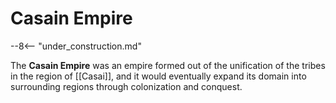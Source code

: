# Casain Empire

--8<-- "under_construction.md"

The **Casain Empire** was an empire formed out of the unification of the tribes in the region of [[Casai]], and it would eventually expand its domain into surrounding regions through colonization and conquest.